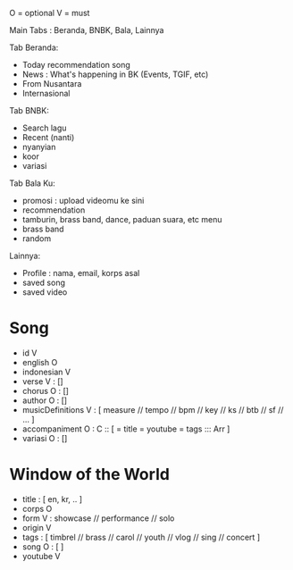 O = optional
V = must

Main Tabs : Beranda, BNBK, Bala, Lainnya

Tab Beranda:
- Today recommendation song
- News : What's happening in BK (Events, TGIF, etc)
- From Nusantara
- Internasional

Tab BNBK:
- Search lagu
- Recent (nanti)
- nyanyian
- koor
- variasi

Tab Bala Ku:
- promosi : upload videomu ke sini
- recommendation
- tamburin, brass band, dance, paduan suara, etc menu
- brass band
- random

Lainnya:
- Profile : nama, email, korps asal
- saved song
- saved video

# Song
- id V
- english O
- indonesian V
- verse V : []
- chorus O : []
- author O : []
- musicDefinitions V : [
    measure //
    tempo //
    bpm //
    key //
    ks //
    btb //
    sf //
    ...
]
- accompaniment O : C :: [
    = title
    = youtube
    = tags ::: Arr
]
- variasi O : []

# Window of the World
- title : [
    en,
    kr,
    ..
]
- corps O
- form V : showcase // performance // solo
- origin V
- tags : [
    timbrel //
    brass //
    carol //
    youth //
    vlog //
    sing //
    concert
]
- song O : [ ]
- youtube V
